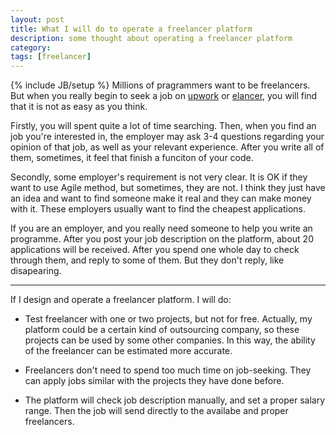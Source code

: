 ```yaml
---
layout: post
title: What I will do to operate a freelancer platform 
description: some thought about operating a freelancer platform
category:
tags: [freelancer]
---
```

{% include JB/setup %}
Millions of pragrammers want to be freelancers. But when you really begin to seek a job on [upwork](http://upwork.com) or [elancer](http://elancer.com), you will find that it is not as easy as you think. 

Firstly, you will spent quite a lot of time searching. Then, when you find an job you're interested in, the employer may ask 3-4 questions regarding your opinion of that job, as well as your relevant experience. After you write all of them, sometimes, it feel that finish a funciton of your code. 

Secondly, some employer's requirement is not very clear. It is OK if they want to use Agile method, but sometimes, they are not. I think they just have an idea and want to find someone make it real and they can make money with it. These employers usually want to find the cheapest applications.

If you are an employer, and you really need someone to help you write an programme. After you post your job description on the platform, about 20 applications will be received. After you spend one whole day to check through them, and reply to some of them. But they don't reply, like disapearing. 

------

If I design and operate a freelancer platform. I will do:

* Test freelancer with one or two projects, but not for free. Actually, my platform could be a certain kind of outsourcing company, so these projects can be used by some other companies. In this way, the ability of the freelancer can be estimated more accurate.

* Freelancers don't need to spend too much time on job-seeking. They can apply jobs similar with the projects they have done before. 

* The platform will check job description manually, and set a proper salary range. Then the job will send directly to the availabe and proper freelancers.
